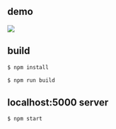## demo

[![](https://gpicavet.github.io/assets/earth-viz/earth-viz.jpg)](<https://gpicavet.github.io/assets/earth-viz/test.html>)

## build

```sh
$ npm install
```

```sh
$ npm run build
```

## localhost:5000 server

```sh
$ npm start
```
